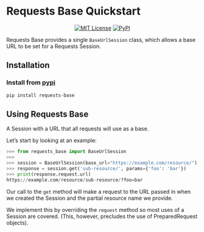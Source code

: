 # Requests Base Quickstart

<p align="center"><a href="/LICENSE"><img alt="MIT License" src="https://img.shields.io/badge/license-MIT-007EC7.svg?style=flat-square"></a> <a href="https://pypi.python.org/pypi/requests-base/"><img alt="PyPI" src="https://img.shields.io/pypi/v/requests-base.svg"></a></p>

Requests Base provides a single `BaseUrlSession` class, which allows a base URL to be set for a Requests Session. 

## Installation

### Install from [pypi](https://pypi.org/project/requests-base)

```bash
pip install requests-base
```

##  Using Requests Base

A Session with a URL that all requests will use as a base.

Let’s start by looking at an example:

```python
>>> from requests_base import BaseUrlSession
>>>
>>> session = BaseUrlSession(base_url="https://example.com/resource/")
>>> response = session.get('sub-resource/', params={'foo': 'bar'})
>>> print(response.request.url)
https://example.com/resource/sub-resource/?foo=bar
```

Our call to the `get` method will make a request to the URL passed in when we created the Session and the partial resource name we provide.

We implement this by overriding the `request` method so most uses of a Session are covered. (This, however, precludes the use of PreparedRequest objects).